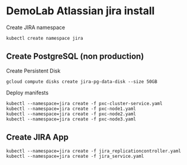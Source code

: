 # DemoLab Atlassian jira install

Create JIRA namespace

```shell
kubectl create namespace jira
```

## Create PostgreSQL (non production)

Create Persistent Disk

``` gcloud compute disks create jira-pg-data-disk --size 50GB ```

Deploy manifests

```shell
kubectl --namespace=jira create -f pxc-cluster-service.yaml 
kubectl --namespace=jira create -f pxc-node1.yaml 
kubectl --namespace=jira create -f pxc-node2.yaml 
kubectl --namespace=jira create -f pxc-node3.yaml 
```

## Create JIRA App
```shell
kubectl --namespace=jira create -f jira_replicationcontroller.yaml
kubectl --namespace=jira create -f jira_service.yaml
```
